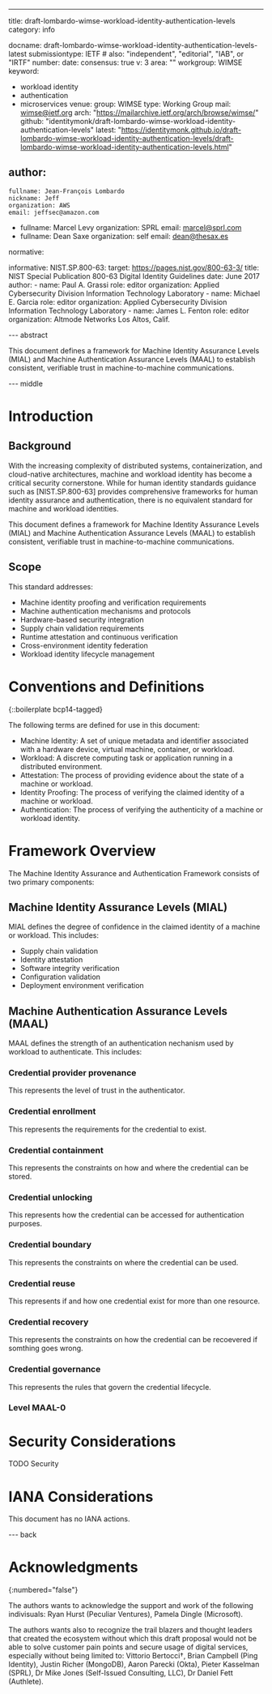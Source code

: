 ---
title: draft-lombardo-wimse-workload-identity-authentication-levels
category: info

docname: draft-lombardo-wimse-workload-identity-authentication-levels-latest
submissiontype: IETF  # also: "independent", "editorial", "IAB", or "IRTF"
number:
date:
consensus: true
v: 3
area: ""
workgroup: WIMSE
keyword:
 - workload identity
 - authentication
 - microservices
venue:
 group: WIMSE
 type: Working Group
 mail: wimse@ietf.org
 arch: "https://mailarchive.ietf.org/arch/browse/wimse/"
 github: "identitymonk/draft-lombardo-wimse-workload-identity-authentication-levels"
 latest: "https://identitymonk.github.io/draft-lombardo-wimse-workload-identity-authentication-levels/draft-lombardo-wimse-workload-identity-authentication-levels.html"

author:
 -
    fullname: Jean-François Lombardo
    nickname: Jeff
    organization: AWS
    email: jeffsec@amazon.com
 - 
   fullname: Marcel Levy
   organization: SPRL
   email: marcel@sprl.com
 -
   fullname: Dean Saxe
   organization: self
   email: dean@thesax.es

normative:

informative:
  NIST.SP.800-63:
    target: https://pages.nist.gov/800-63-3/
    title: NIST Special Publication 800-63 Digital Identity Guidelines
    date: June 2017
    author:
      -
        name: Paul A. Grassi
        role: editor
        organization: Applied Cybersecurity Division Information Technology Laboratory
      -
        name: Michael E. Garcia
        role: editor
        organization: Applied Cybersecurity Division Information Technology Laboratory
      -
        name: James L. Fenton
        role: editor
        organization: Altmode Networks Los Altos, Calif.


--- abstract

This document defines a framework for Machine Identity Assurance Levels (MIAL) and Machine Authentication Assurance Levels (MAAL) to establish consistent, verifiable trust in machine-to-machine communications.

--- middle

# Introduction

## Background

With the increasing complexity of distributed systems, containerization, and cloud-native architectures, machine and workload identity has become a critical security cornerstone. While for human identity standards guidance such as [NIST.SP.800-63]
provides comprehensive frameworks for human identity assurance and authentication, there is no equivalent standard for machine and workload identities.

This document defines a framework for Machine Identity Assurance Levels (MIAL) and Machine Authentication Assurance Levels (MAAL) to establish consistent, verifiable trust in machine-to-machine communications.

## Scope

This standard addresses:
- Machine identity proofing and verification requirements
- Machine authentication mechanisms and protocols
- Hardware-based security integration
- Supply chain validation requirements
- Runtime attestation and continuous verification
- Cross-environment identity federation
- Workload identity lifecycle management

# Conventions and Definitions

{::boilerplate bcp14-tagged}

The following terms are defined for use in this document:

- Machine Identity: A set of unique metadata and identifier associated with a hardware device, virtual machine, container, or workload.
- Workload: A discrete computing task or application running in a distributed environment.
- Attestation: The process of providing evidence about the state of a machine or workload.
- Identity Proofing: The process of verifying the claimed identity of a machine or workload.
- Authentication: The process of verifying the authenticity of a machine or workload identity.

# Framework Overview

The Machine Identity Assurance and Authentication Framework consists of two primary components:

## Machine Identity Assurance Levels (MIAL)

MIAL defines the degree of confidence in the claimed identity of a machine or workload. This includes:
- Supply chain validation
- Identity attestation
- Software integrity verification
- Configuration validation
- Deployment environment verification

## Machine Authentication Assurance Levels (MAAL)

MAAL defines the strength of an authentication nechanism used by workload to authenticate. This includes:

### Credential provider provenance

This represents the level of trust in the authenticator.

### Credential enrollment

This represents the requirements for the credential to exist.

### Credential containment

This represents the constraints on how and where the credential can be stored.

### Credential unlocking

This represents how the credential can be accessed for authentication purposes.

### Credential boundary

This represents the constraints on where the credential can be used.

### Credential reuse

This represents if and how one credential exist for more than one resource.

### Credential recovery

This represents the constraints on how the credential can be recoevered if somthing goes wrong.

### Credential governance

This represents the rules that govern the credential lifecycle.

### Level MAAL-0



# Security Considerations

TODO Security


# IANA Considerations

This document has no IANA actions.

--- back

# Acknowledgments
{:numbered="false"}


The authors wants to acknowledge the support and work of the following indivisuals: Ryan Hurst (Peculiar Ventures), Pamela Dingle (Microsoft).

The authors wants also to recognize the trail blazers and thought leaders that created the ecosystem without which this draft proposal would not be able to solve customer pain points and secure usage of digital services, especially without being limited to: Vittorio Bertocci†, Brian Campbell (Ping Identity), Justin Richer (MongoDB), Aaron Parecki (Okta), Pieter Kasselman (SPRL), Dr Mike Jones (Self-Issued Consulting, LLC), Dr Daniel Fett (Authlete).
